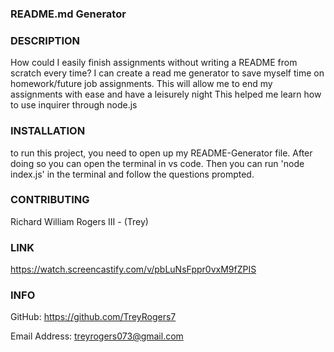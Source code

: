 ### README.md Generator
    
### DESCRIPTION

How could I easily finish assignments without writing a README from scratch every time?
I can create a read me generator to save myself time on homework/future job assignments.
This will allow me to end my assignments with ease and have a leisurely night
This helped me learn how to use inquirer through node.js
    
### INSTALLATION

to run this project, you need to open up my README-Generator file. After doing so you can open the terminal in vs code. Then you can run 'node index.js' in the terminal and follow the questions prompted.

    
### CONTRIBUTING

Richard William Rogers III - (Trey)

    
### LINK

https://watch.screencastify.com/v/pbLuNsFppr0vxM9fZPIS

### INFO

GitHub: https://github.com/TreyRogers7
    
Email Address: treyrogers073@gmail.com
    